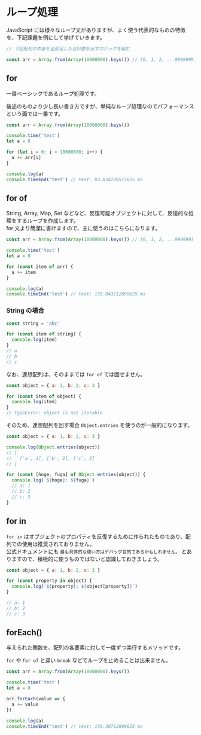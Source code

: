# ループ処理

JavaScript には様々なループ文がありますが、よく使う代表的なものの特徴を、下記課題を例にして挙げていきます。

```javascript
// 下記配列の中身を全部足した合計数を出すロジックを組む

const arr = Array.from(Array(10000000).keys()) // [0, 1, 2, ...9999999] という 0 から 9999999 の 1000 万個の整数が入った配列
```

## for

一番ベーシックであるループ処理です。

後述のものより少し長い書き方ですが、単純なループ処理なのでパフォーマンスという面では一番です。

```javascript
const arr = Array.from(Array(10000000).keys())

console.time('test')
let a = 0

for (let i = 0; i < 10000000; i++) {
  a += arr[i]
}

console.log(a)
console.timeEnd('test') // test: 83.834228515625 ms
```

## for of
String, Array, Map, Set などなど、反復可能オブジェクトに対して、反復的な処理をするループを作成します。  
for 文より簡潔に書けますので、主に使うのはこちらになります。

```javascript
const arr = Array.from(Array(10000000).keys()) // [0, 1, 2, ...999999]

console.time('test')
let a = 0

for (const item of arr) {
  a += item
}

console.log(a)
console.timeEnd('test') // test: 178.043212890625 ms
```

### String の場合

```javascript
const string = 'abc'

for (const item of string) {
  console.log(item)
}
// a
// b
// c
```

なお、連想配列は、そのままでは `for of` では回せません。

```javascript
const object = { a: 1, b: 2, c: 3 }

for (const item of object) {
  console.log(item)
}
// TypeError: object is not iterable
```

そのため、連想配列を回す場合 `Object.entries` を使うのが一般的になります。

```javascript
const object = { a: 1, b: 2, c: 3 }

console.log(Object.entries(object))
// [
//   ['a', 1], ['b', 2], ['c', 3]
// ]

for (const [hoge, fuga] of Object.entries(object)) {
  console.log(`${hoge}: ${fuga}`)
  // a: 1
  // b: 2
  // c: 3
}
```

## for in
`for in` はオブジェクトのプロパティを反復するために作られたものであり、配列での使用は推奨されておりません。  
公式ドキュメントにも `最も具体的な使い方はデバッグ目的であるかもしれません。` とありますので、積極的に使うものではないと認識しておきましょう。

```javascript
const object = { a: 1, b: 2, c: 3 }

for (const property in object) {
  console.log(`${property}: ${object[property]}`)
}

// a: 1
// b: 2
// c: 3
```

## forEach()

与えられた関数を、配列の各要素に対して一度ずつ実行するメソッドです。

`for` や `for of` と違い `break` などでループを止めることは出来ません。

```javascript
const arr = Array.from(Array(10000000).keys())

console.time('test')
let a = 0

arr.forEach(value => {
  a += value
})

console.log(a)
console.timeEnd('test') // test: 159.30712890625 ms
```
